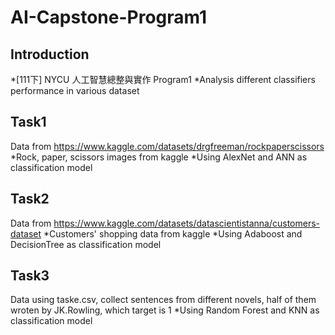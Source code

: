 # AI-Capstone-Program1
## Introduction
*[111下] NYCU 人工智慧總整與實作 Program1
*Analysis different classifiers performance in various dataset
## Task1
Data from <https://www.kaggle.com/datasets/drgfreeman/rockpaperscissors>
*Rock, paper, scissors images from kaggle
*Using AlexNet and ANN as classification model
## Task2
Data from <https://www.kaggle.com/datasets/datascientistanna/customers-dataset>
*Customers' shopping data from kaggle
*Using Adaboost and DecisionTree as classification model
## Task3
Data using taske.csv, collect sentences from different novels, half of them wroten by JK.Rowling, which target is 1
*Using Random Forest and KNN as classification model
